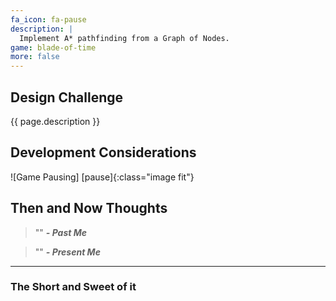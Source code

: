 ```yaml
---
fa_icon: fa-pause
description: |
  Implement A* pathfinding from a Graph of Nodes. 
game: blade-of-time
more: false
---
```


## Design Challenge

{{ page.description }}

## Development Considerations



![Game Pausing] [pause]{:class="image fit"}

<!--excerpt_end-->

## Then and Now Thoughts

> "" 
**_- Past Me_**

> ""
**_- Present Me_**

---

### The Short and Sweet of it


[Sebastian Lague's A* Video]: https://youtu.be/-L-WgKMFuhE

[A* Description]: https://www.geeksforgeeks.org/a-search-algorithm/

[Tilemap to Nodes]: https://pastebin.com/U2LastXy